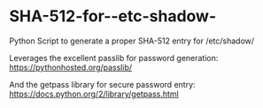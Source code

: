 # SHA-512-for--etc-shadow-
Python Script to generate a proper SHA-512 entry for /etc/shadow/

Leverages the excellent passlib for password generation: https://pythonhosted.org/passlib/

And the getpass library for secure password entry: https://docs.python.org/2/library/getpass.html
